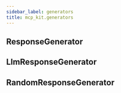 ```yaml
---
sidebar_label: generators
title: mcp_kit.generators
---
```


## ResponseGenerator

## LlmResponseGenerator

## RandomResponseGenerator

